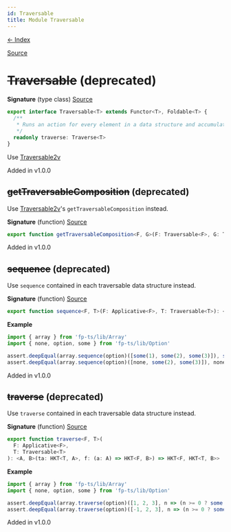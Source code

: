 ```yaml
---
id: Traversable
title: Module Traversable
---
```


[← Index](.)

[Source](https://github.com/gcanti/fp-ts/blob/master/src/Traversable.ts)

# ~~Traversable~~ (deprecated)

**Signature** (type class) [Source](https://github.com/gcanti/fp-ts/blob/master/src/Traversable.ts#L32-L37)

```ts
export interface Traversable<T> extends Functor<T>, Foldable<T> {
  /**
   * Runs an action for every element in a data structure and accumulates the results
   */
  readonly traverse: Traverse<T>
}
```

Use [Traversable2v](./Traversable2v.md)

Added in v1.0.0

## ~~getTraversableComposition~~ (deprecated)

Use [Traversable2v](./Traversable2v.md)'s `getTraversableComposition` instead.

**Signature** (function) [Source](https://github.com/gcanti/fp-ts/blob/master/src/Traversable.ts#L377-L387)

```ts
export function getTraversableComposition<F, G>(F: Traversable<F>, G: Traversable<G>): TraversableComposition<F, G>  { ... }
```

Added in v1.0.0

## ~~sequence~~ (deprecated)

Use `sequence` contained in each traversable data structure instead.

**Signature** (function) [Source](https://github.com/gcanti/fp-ts/blob/master/src/Traversable.ts#L361-L363)

```ts
export function sequence<F, T>(F: Applicative<F>, T: Traversable<T>): <A>(tfa: HKT<T, HKT<F, A>>) => HKT<F, HKT<T, A>>  { ... }
```

**Example**

```ts
import { array } from 'fp-ts/lib/Array'
import { none, option, some } from 'fp-ts/lib/Option'

assert.deepEqual(array.sequence(option)([some(1), some(2), some(3)]), some([1, 2, 3]))
assert.deepEqual(array.sequence(option)([none, some(2), some(3)]), none)
```

Added in v1.0.0

## ~~traverse~~ (deprecated)

Use `traverse` contained in each traversable data structure instead.

**Signature** (function) [Source](https://github.com/gcanti/fp-ts/blob/master/src/Traversable.ts#L303-L308)

```ts
export function traverse<F, T>(
  F: Applicative<F>,
  T: Traversable<T>
): <A, B>(ta: HKT<T, A>, f: (a: A) => HKT<F, B>) => HKT<F, HKT<T, B>>  { ... }
```

**Example**

```ts
import { array } from 'fp-ts/lib/Array'
import { none, option, some } from 'fp-ts/lib/Option'

assert.deepEqual(array.traverse(option)([1, 2, 3], n => (n >= 0 ? some(n) : none)), some([1, 2, 3]))
assert.deepEqual(array.traverse(option)([-1, 2, 3], n => (n >= 0 ? some(n) : none)), none)
```

Added in v1.0.0
